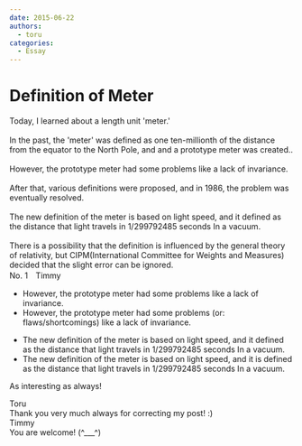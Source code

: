 ```yaml
---
date: 2015-06-22
authors:
  - toru
categories:
  - Essay
---
```


<h1 id="subject_show">Definition of Meter</h1>
<div class="date" hidden>Jun 22, 2015 20:31</div>
<div id="post"><div id="body_show_ori">
Today, I learned about a length unit 'meter.'<br/><br/>In the past, the 'meter' was defined as one ten-millionth of the distance from the equator to the North Pole, and and a prototype meter was created..<br/><br/>However, the prototype meter had some problems like a lack of invariance.<br/><br/>After that, various definitions were proposed, and in 1986, the problem was eventually resolved.<br/><br/>The new definition of the meter is based on light speed, and it defined as the distance that light travels in 1/299792485 seconds In a vacuum.<br/><br/>There is a possibility that the definition is influenced by the general theory of relativity, but CIPM(International Committee for Weights and Measures) decided that the slight error can be ignored.
</div></div>

<!-- more -->

<div id="block"><div class="first_name"> No. 1　<span class="just_name">Timmy</span></div><div id="block2">
<ul class="correction_field">
<li class="incorrect">However, the prototype meter had some problems like a lack of invariance.</li>
<li class="corrected correct">
However, the prototype meter had some problems (or: <span class="f_blue">flaws/shortcomings</span>) like a lack of invariance.
</li>
</ul>
<ul class="correction_field">
<li class="incorrect">The new definition of the meter is based on light speed, and it defined as the distance that light travels in 1/299792485 seconds In a vacuum.</li>
<li class="corrected correct">
The new definition of the meter is based on light speed, and it <span class="f_blue">is</span> defined as the distance that light travels in 1/299792485 seconds In a vacuum.
</li>
</ul>
<p class="comment_small">
 As interesting as always!
</p>

</div><div class="name"><span class="just_name">Toru</span><br>
Thank you very much always for correcting my post! :)
</div>
<div class="name"><span class="just_name">Timmy</span><br>
You are welcome! (^___^)
</div>
</div>
